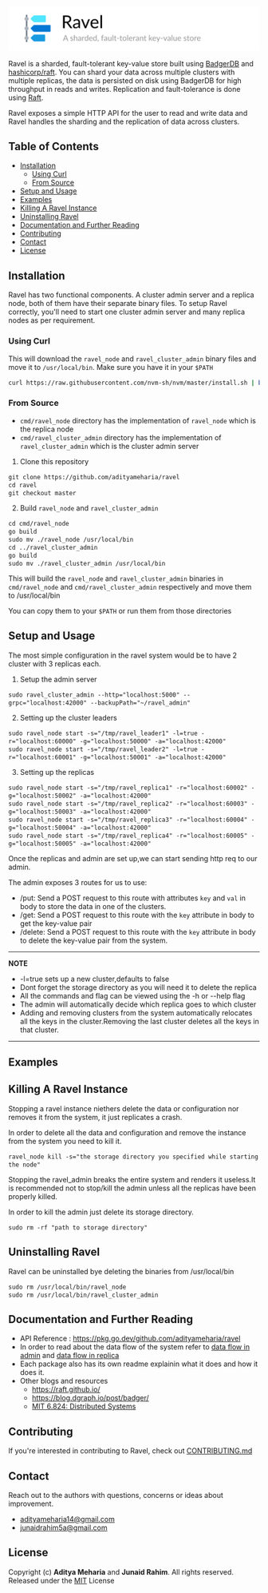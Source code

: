 ![](header.png)

Ravel is a sharded, fault-tolerant key-value store built using [BadgerDB](https://github.com/dgraph-io/badger)
and [hashicorp/raft](https://github.com/hashicorp/raft). You can shard your data across multiple clusters with multiple
replicas, the data is persisted on disk using BadgerDB for high throughput in reads and writes. Replication and
fault-tolerance is done using [Raft](https://raft.github.io/).

Ravel exposes a simple HTTP API for the user to read and write data and Ravel handles the sharding and the replication
of data across clusters.

## Table of Contents

* [Installation](#installation)
    * [Using Curl](#using-curl)
    * [From Source](#from-source)
* [Setup and Usage](#setup-and-usage)
* [Examples](#examples)
* [Killing A Ravel Instance](#killing-a-ravel-instance)
* [Uninstalling Ravel](#unistalling-ravel)
* [Documentation and Further Reading](#documentation-and-further-reading)
* [Contributing](#contributing)
* [Contact](#contact)
* [License](#license)

## Installation

Ravel has two functional components. A cluster admin server and a replica node, both of them have their separate binary
files. To setup Ravel correctly, you'll need to start one cluster admin server and many replica nodes as per requirement.

### Using Curl 

This will download the `ravel_node` and `ravel_cluster_admin` binary files and move it to `/usr/local/bin`. Make sure you
have it in your `$PATH`

```bash
curl https://raw.githubusercontent.com/nvm-sh/nvm/master/install.sh | bash
```


### From Source
- `cmd/ravel_node` directory has the implementation of `ravel_node` which is the replica node
- `cmd/ravel_cluster_admin` directory has the implementation of `ravel_cluster_admin` which is the cluster admin server

1. Clone this repository

```shell
git clone https://github.com/adityameharia/ravel
cd ravel
git checkout master
```

2. Build `ravel_node` and `ravel_cluster_admin`

```shell
cd cmd/ravel_node
go build 
sudo mv ./ravel_node /usr/local/bin
cd ../ravel_cluster_admin
go build
sudo mv ./ravel_cluster_admin /usr/local/bin
```

This will build the `ravel_node` and `ravel_cluster_admin` binaries in `cmd/ravel_node`
and `cmd/ravel_cluster_admin` respectively and move them to /usr/local/bin

You can copy them to your `$PATH` or run them from those directories

## Setup and Usage

The most simple configuration in the ravel system would be to have 2 cluster with 3 replicas each.

1. Setup the admin server

```shell
sudo ravel_cluster_admin --http="localhost:5000" --grpc="localhost:42000" --backupPath="~/ravel_admin"
```
2. Setting up the cluster leaders

```shell
sudo ravel_node start -s="/tmp/ravel_leader1" -l=true -r="localhost:60000" -g="localhost:50000" -a="localhost:42000"
sudo ravel_node start -s="/tmp/ravel_leader2" -l=true -r="localhost:60001" -g="localhost:50001" -a="localhost:42000"
```

3. Setting up the replicas

```shell
sudo ravel_node start -s="/tmp/ravel_replica1" -r="localhost:60002" -g="localhost:50002" -a="localhost:42000"
sudo ravel_node start -s="/tmp/ravel_replica2" -r="localhost:60003" -g="localhost:50003" -a="localhost:42000"
sudo ravel_node start -s="/tmp/ravel_replica3" -r="localhost:60004" -g="localhost:50004" -a="localhost:42000"
sudo ravel_node start -s="/tmp/ravel_replica4" -r="localhost:60005" -g="localhost:50005" -a="localhost:42000"
```

Once the replicas and admin are set up,we can start sending http req to our admin.

The admin exposes 3 routes for us to use:

- /put: Send a POST request to this route with attributes `key` and `val` in body to store the data in one of the clusters.
- /get: Send a POST request to this route with the `key` attribute in body to get the key-value pair 
- /delete: Send a POST request to this route with the `key` attribute in body to delete the key-value pair from the system.

---
**NOTE**
- -l=true sets up a new cluster,defaults to false
- Dont forget the storage directory as you will need it to delete the replica
- All the commands and flag can be viewed using the -h or --help flag  
- The admin will automatically decide which replica goes to which cluster
- Adding and removing clusters from the system automatically relocates all the keys in the cluster.Removing the last cluster deletes all the keys in that cluster.
---

## Examples

## Killing A Ravel Instance

Stopping a ravel instance niethers delete the data or configuration nor removes it from the system, it just replicates a crash.

In order to delete all the data and configuration and remove the instance from the system you need to kill it.

```shell
ravel_node kill -s="the storage directory you specified while starting the node"
```
Stopping the ravel_admin breaks the entire system and renders it useless.It is recommended not to stop/kill the admin unless all the replicas have been properly killed.

In order to kill the admin just delete its storage directory.

```shell
sudo rm -rf "path to storage directory"
```

## Uninstalling Ravel

Ravel can be uninstalled bye deleting the binaries from /usr/local/bin

```shell
sudo rm /usr/local/bin/ravel_node
sudo rm /usr/local/bin/ravel_cluster_admin
```

## Documentation and Further Reading

* API Reference : https://pkg.go.dev/github.com/adityameharia/ravel
* In order to read about the data flow of the system refer to [data flow in admin](https://github.com/adityameharia/ravel/blob/main/cmd/ravel_cluster_admin/README.md) and [data flow in replica](https://github.com/adityameharia/ravel/blob/main/cmd/ravel_node/README.md)
* Each package also has its own readme explainin what it does and how it does it.
* Other blogs and resources
    * https://raft.github.io/
    * https://blog.dgraph.io/post/badger/
    * [MIT 6.824: Distributed Systems](https://youtube.com/playlist?list=PLrw6a1wE39_tb2fErI4-WkMbsvGQk9_UB)

## Contributing

If you're interested in contributing to Ravel, check out [CONTRIBUTING.md](CONTRIBUTING.md)

## Contact

Reach out to the authors with questions, concerns or ideas about improvement.

* adityameharia14@gmail.com
* junaidrahim5a@gmail.com

## License

Copyright (c) **Aditya Meharia** and **Junaid Rahim**. All rights reserved. Released under the [MIT](LICENSE) License
